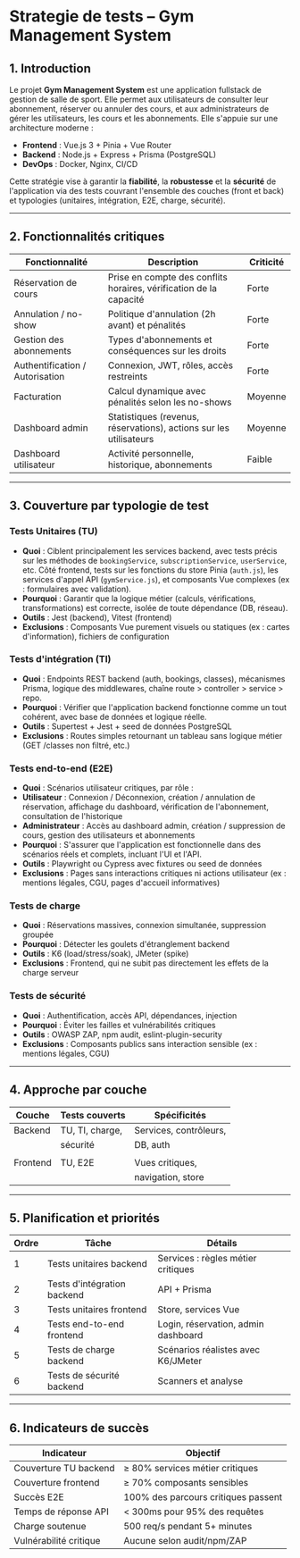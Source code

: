 # Strategie de tests – Gym Management System

## 1. Introduction

Le projet **Gym Management System** est une application fullstack de gestion de salle de sport. Elle permet aux utilisateurs de consulter leur abonnement, réserver ou annuler des cours, et aux administrateurs de gérer les utilisateurs, les cours et les abonnements. Elle s'appuie sur une architecture moderne :

- **Frontend** : Vue.js 3 + Pinia + Vue Router
- **Backend** : Node.js + Express + Prisma (PostgreSQL)
- **DevOps** : Docker, Nginx, CI/CD

Cette stratégie vise à garantir la **fiabilité**, la **robustesse** et la **sécurité** de l'application via des tests couvrant l'ensemble des couches (front et back) et typologies (unitaires, intégration, E2E, charge, sécurité).

---

## 2. Fonctionnalités critiques

|          Fonctionnalité          |                            Description                             | Criticité  |
|----------------------------------|--------------------------------------------------------------------|------------|
| Réservation de cours             | Prise en compte des conflits horaires, vérification de la capacité | Forte      |
| Annulation / no-show             | Politique d'annulation (2h avant) et pénalités                     | Forte      |
| Gestion des abonnements          | Types d'abonnements et conséquences sur les droits                 | Forte      |
| Authentification / Autorisation  | Connexion, JWT, rôles, accès restreints                            | Forte      |
| Facturation                      | Calcul dynamique avec pénalités selon les no-shows                 | Moyenne    |
| Dashboard admin                  | Statistiques (revenus, réservations), actions sur les utilisateurs | Moyenne    |
| Dashboard utilisateur            | Activité personnelle, historique, abonnements                      | Faible     |

---

## 3. Couverture par typologie de test

### Tests Unitaires (TU)
- **Quoi** : Ciblent principalement les services backend, avec tests précis sur les méthodes de `bookingService`, `subscriptionService`, `userService`, etc. Côté frontend, tests sur les fonctions du store Pinia (`auth.js`), les services d'appel API (`gymService.js`), et composants Vue complexes (ex : formulaires avec validation).
- **Pourquoi** : Garantir que la logique métier (calculs, vérifications, transformations) est correcte, isolée de toute dépendance (DB, réseau).
- **Outils** : Jest (backend), Vitest (frontend)
- **Exclusions** : Composants Vue purement visuels ou statiques (ex : cartes d'information), fichiers de configuration

### Tests d'intégration (TI)
- **Quoi** : Endpoints REST backend (auth, bookings, classes), mécanismes Prisma, logique des middlewares, chaîne route > controller > service > repo.
- **Pourquoi** : Vérifier que l'application backend fonctionne comme un tout cohérent, avec base de données et logique réelle.
- **Outils** : Supertest + Jest + seed de données PostgreSQL
- **Exclusions** : Routes simples retournant un tableau sans logique métier (GET /classes non filtré, etc.)

### Tests end-to-end (E2E)
- **Quoi** : Scénarios utilisateur critiques, par rôle :
- **Utilisateur** : Connexion / Déconnexion, création / annulation de réservation, affichage du dashboard, vérification de l'abonnement, consultation de l'historique
- **Administrateur** : Accès au dashboard admin, création / suppression de cours, gestion des utilisateurs et abonnements
- **Pourquoi** : S'assurer que l'application est fonctionnelle dans des scénarios réels et complets, incluant l'UI et l'API.
- **Outils** : Playwright ou Cypress avec fixtures ou seed de données
- **Exclusions** : Pages sans interactions critiques ni actions utilisateur (ex : mentions légales, CGU, pages d'accueil informatives)

### Tests de charge
- **Quoi** : Réservations massives, connexion simultanée, suppression groupée
- **Pourquoi** : Détecter les goulets d'étranglement backend
- **Outils** : K6 (load/stress/soak), JMeter (spike)
- **Exclusions** : Frontend, qui ne subit pas directement les effets de la charge serveur

### Tests de sécurité
- **Quoi** : Authentification, accès API, dépendances, injection
- **Pourquoi** : Éviter les failles et vulnérabilités critiques
- **Outils** : OWASP ZAP, npm audit, eslint-plugin-security
- **Exclusions** : Composants publics sans interaction sensible (ex : mentions légales, CGU)

---

## 4. Approche par couche

| Couche    | Tests couverts  | Spécificités           |
|-----------|-----------------|------------------------|
| Backend   | TU, TI, charge, | Services, contrôleurs, |
|           | sécurité        | DB, auth               |
|           |                 |                        |
| Frontend  | TU, E2E         | Vues critiques,        |
|           |                 | navigation, store      |
---

## 5. Planification et priorités

| Ordre |            Tâche             |               Détails                |
|-------|------------------------------|--------------------------------------|
|   1	  |  Tests unitaires backend	   | Services : règles métier critiques   |
|   2	  |  Tests d'intégration backend | API + Prisma                         |
|   3	  |  Tests unitaires frontend	   | Store, services Vue                  |
|   4	  |  Tests end-to-end frontend	 | Login, réservation, admin dashboard  |
|   5	  |  Tests de charge backend	   | Scénarios réalistes avec K6/JMeter   |
|   6	  |  Tests de sécurité backend   | Scanners et analyse                  |

---

## 6. Indicateurs de succès

|        Indicateur        |              Objectif               |
|--------------------------|-------------------------------------|
| Couverture TU backend    | ≥ 80% services métier critiques     |
| Couverture frontend      | ≥ 70% composants sensibles          |
| Succès E2E               | 100% des parcours critiques passent |
| Temps de réponse API     | < 300ms pour 95% des requêtes       |
| Charge soutenue          | 500 req/s pendant 5+ minutes        |
| Vulnérabilité critique   | Aucune selon audit/npm/ZAP          |    

